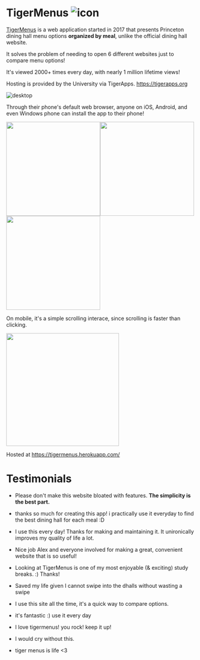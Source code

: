 # TigerMenus ![icon](https://github.com/axu2/tiger-menus/blob/master/app/static/favicons/favicon-32x32.png?raw=true)

[TigerMenus](https://tigermenus.herokuapp.com/) is a web application started in 2017 that presents Princeton dining hall menu options **organized by meal**, unlike the official dining hall website.

It solves the problem of needing to open 6 different websites just to compare menu options!

It's viewed 2000+ times every day, with nearly 1 million lifetime views!

Hosting is provided by the University via TigerApps. https://tigerapps.org

![desktop](https://raw.githubusercontent.com/axu2/tiger_menus/master/app/static/screenshot2019.png)

Through their phone's default web browser, anyone on iOS, Android, and even Windows phone can install the app to their phone!

<img width=250 src="https://raw.githubusercontent.com/axu2/tiger_menus/master/app/static/iphoneicon.png"/><img width=250 src="https://raw.githubusercontent.com/axu2/tiger_menus/master/app/static/androidicon.png"/><img width=250 src="https://raw.githubusercontent.com/axu2/tiger_menus/master/app/static/windows.png"/>

On mobile, it's a simple scrolling interace, since scrolling is faster than clicking.

<img width=300 src="https://raw.githubusercontent.com/axu2/tiger_menus/master/app/static/iphone.png"/>

Hosted at https://tigermenus.herokuapp.com/

# Testimonials

* Please don't make this website bloated with features. **The simplicity is the best part.**

* thanks so much for creating this app! i practically use it everyday to find the best dining hall for each meal :D

* I use this every day! Thanks for making and maintaining it. It unironically improves my quality of life a lot.

* Nice job Alex and everyone involved for making a great, convenient website that is so useful!

* Looking at TigerMenus is one of my most enjoyable (& exciting) study breaks. :) Thanks!

* Saved my life given I cannot swipe into the dhalls without wasting a swipe

* I use this site all the time, it's a quick way to compare options.

* it's fantastic :) use it every day

* I love tigermenus! you rock! keep it up!

* I would cry without this.

* tiger menus is life <3
